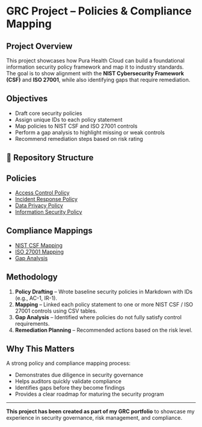 # GRC Project – Policies & Compliance Mapping

## Project Overview
This project showcases how Pura Health Cloud can build a foundational information security policy framework and map it to industry standards.  
The goal is to show alignment with the **NIST Cybersecurity Framework (CSF)** and **ISO 27001**, while also identifying gaps that require remediation.

## Objectives
- Draft core security policies  
- Assign unique IDs to each policy statement  
- Map policies to NIST CSF and ISO 27001 controls  
- Perform a gap analysis to highlight missing or weak controls  
- Recommend remediation steps based on risk rating  

## 📁 Repository Structure

## Policies
- [Access Control Policy](./policies/01_access_control_policy.md)  
- [Incident Response Policy](./policies/02_incident_response_policy.md)  
- [Data Privacy Policy](./policies/03_data_privacy_policy.md)  
- [Information Security Policy](./policies/04_information_security_policy.md)  

## Compliance Mappings
- [NIST CSF Mapping](./mappings/nist_csf_mapping.csv)  
- [ISO 27001 Mapping](./mappings/iso27001_mapping.csv)  
- [Gap Analysis](./mappings/gap_analysis.md)  

## Methodology
1. **Policy Drafting** – Wrote baseline security policies in Markdown with IDs (e.g., AC-1, IR-1).  
2. **Mapping** – Linked each policy statement to one or more NIST CSF / ISO 27001 controls using CSV tables.  
3. **Gap Analysis** – Identified where policies do not fully satisfy control requirements.  
4. **Remediation Planning** – Recommended actions based on the risk level.  

## Why This Matters
A strong policy and compliance mapping process:
- Demonstrates due diligence in security governance  
- Helps auditors quickly validate compliance  
- Identifies gaps before they become findings  
- Provides a clear roadmap for maturing the security program  

---
**This project has been created as part of my GRC portfolio** to showcase my experience in security governance, risk management, and compliance.

